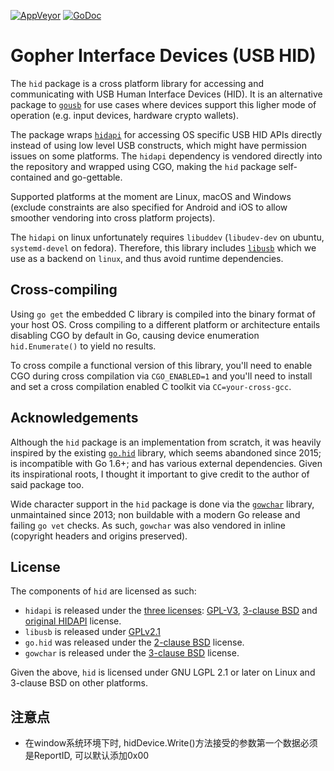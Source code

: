 [![AppVeyor][appveyorimg]][appveyorurl]
[![GoDoc][docimg]][docurl]

[travisimg]:   https://travis-ci.org/karalabe/hid.svg?branch=master
[travisurl]:   https://travis-ci.org/karalabe/hid
[appveyorimg]: https://ci.appveyor.com/api/projects/status/7cm4ko18etdvkb7f?svg=true
[appveyorurl]: https://ci.appveyor.com/project/karalabe/hid
[docimg]:      https://godoc.org/github.com/karalabe/hid?status.svg
[docurl]:      https://godoc.org/github.com/karalabe/hid

# Gopher Interface Devices (USB HID)

The `hid` package is a cross platform library for accessing and communicating with USB Human Interface
Devices (HID). It is an alternative package to [`gousb`](https://github.com/karalabe/gousb) for use
cases where devices support this ligher mode of operation (e.g. input devices, hardware crypto wallets).

The package wraps [`hidapi`](https://github.com/libusb/hidapi) for accessing OS specific USB HID APIs
directly instead of using low level USB constructs, which might have permission issues on some platforms.
The `hidapi` dependency is vendored directly into the repository and wrapped using CGO, making the `hid` package self-contained
and go-gettable.

Supported platforms at the moment are Linux, macOS and Windows (exclude constraints are also specified
for Android and iOS to allow smoother vendoring into cross platform projects).

The `hidapi` on linux unfortunately requires `libuddev` (`libudev-dev` on ubuntu, `systemd-devel` on fedora). Therefore, 
this library includes [`libusb`](https://github.com/libusb/libusb) which we use as a backend on `linux`, and thus avoid 
runtime dependencies.


## Cross-compiling

Using `go get` the embedded C library is compiled into the binary format of your host OS. Cross compiling to a different platform or architecture entails disabling CGO by default in Go, causing device enumeration `hid.Enumerate()` to yield no results.

To cross compile a functional version of this library, you'll need to enable CGO during cross compilation via `CGO_ENABLED=1` and you'll need to install and set a cross compilation enabled C toolkit via `CC=your-cross-gcc`.

## Acknowledgements

Although the `hid` package is an implementation from scratch, it was heavily inspired by the existing
[`go.hid`](https://github.com/GeertJohan/go.hid) library, which seems abandoned since 2015; is incompatible
with Go 1.6+; and has various external dependencies. Given its inspirational roots, I thought it important
to give credit to the author of said package too.

Wide character support in the `hid` package is done via the [`gowchar`](https://github.com/orofarne/gowchar)
library, unmaintained since 2013; non buildable with a modern Go release and failing `go vet` checks. As
such, `gowchar` was also vendored in inline (copyright headers and origins preserved).

## License

The components of `hid` are licensed as such:

 * `hidapi` is released under the [three licenses](https://github.com/libusb/hidapi/blob/master/LICENSE.txt): [GPL-V3](https://github.com/libusb/hidapi/blob/master/LICENSE-gpl3.txt), [3-clause BSD](https://github.com/libusb/hidapi/blob/master/LICENSE-bsd.txt) and [original HIDAPI](https://github.com/libusb/hidapi/blob/master/LICENSE-orig.txt) license.
 * `libusb` is released under [GPLv2.1](https://github.com/libusb/libusb/blob/master/COPYING)
 * `go.hid` was released under the [2-clause BSD](https://github.com/GeertJohan/go.hid/blob/master/LICENSE) license.
 * `gowchar` is released under the [3-clause BSD](https://github.com/orofarne/gowchar/blob/master/LICENSE) license.

Given the above, `hid` is licensed under GNU LGPL 2.1 or later on Linux and 3-clause BSD on other platforms.
## 注意点

* 在window系统环境下时, hidDevice.Write()方法接受的参数第一个数据必须是ReportID, 可以默认添加0x00
